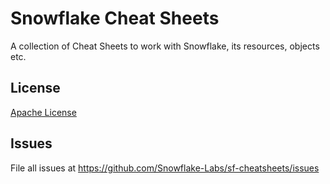 # Snowflake Cheat Sheets

A collection of Cheat Sheets to work with Snowflake, its resources, objects etc.

## License

[Apache License](./LICENSE)

## Issues

File all issues at <https://github.com/Snowflake-Labs/sf-cheatsheets/issues>

